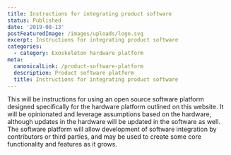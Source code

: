 ```yaml
---
title: Instructions for integrating product software
status: Published
date: '2019-08-13'
postFeaturedImage: /images/uploads/logo.svg
excerpt: Instructions for integrating product software
categories:
  - category: Exoskeleton hardware platform
meta:
  canonicalLink: /product-software-platform
  description: Product software platform
  title: Instructions for integrating product software
---
```

This will be instructions for using an open source software platform designed specifically for the hardware platform outlined on this website. It will be opinionated and leverage assumptions based on the hardware, although updates in the hardware will be updated in the software as well. The software platform will allow development of software integration by contributors or third parties, and may be used to create some core functionality and features as it grows.
